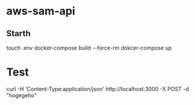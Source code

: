 # aws-sam-api

## Starth

touch .env
docker-compose build --force-rm
dokcer-compose up


# Test
curl -H 'Content-Type:application/json' http://localhost:3000 -X POST -d "hogegeho"
